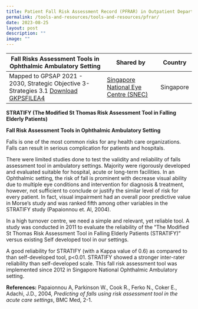 ```yaml
---
title: Patient Fall Risk Assessment Record (PFRAR) in Outpatient Department
permalink: /tools-and-resources/tools-and-resources/pfrar/
date: 2023-08-25
layout: post
description: ""
image: ""
---
```

| Fall Risks Assessment Tools in Ophthalmic Ambulatory Setting | Shared by | Country |
| -------- | -------- | -------- |
| Mapped to GPSAP 2021 - 2030, Strategic Objective 3- Strategies 3.1  [Download GKPSFILEA4](/files/gkpsfilea4-20230824_snec%20patient%20fall%20risk%20assessment%20record%20(pfrar)%20in%20outpatient%20department.pdf)   |[Singapore National Eye Centre (SNEC)](https://www.snec.com.sg/)  | Singapore   |





**STRATIFY (The Modified St Thomas Risk Assessment Tool in Falling Elderly Patients)**

**Fall Risk Assessment Tools in Ophthalmic Ambulatory Setting**

Falls is one of the most common risks for any health care organizations. Falls can result in serious complication for patients and hospitals.

There were limited studies done to test the validity and reliability of falls assessment tool in ambulatory settings. Majority were rigorously developed and evaluated suitable for hospital, acute or long-term facilities. In an Ophthalmic setting, the risk of fall is prominent with decrease visual ability due to multiple eye conditions and intervention for diagnosis &amp; treatment, however, not sufficient to conclude or justify the similar level of risk for every patient. In fact, visual impairment had an overall poor predictive value in Morse’s study and was ranked fifth among other variables in the STRATIFY study (Papaionnou et. Al, 2004).

In a high turnover centre, we need a simple and relevant, yet reliable tool. A study was conducted in 2011 to evaluate the reliability of the “The Modified St Thomas Risk Assessment Tool in Falling Elderly Patients (STRATIFY)” versus existing Self developed tool in our settings. 

A good reliability for STRATIFY (with a Kappa value of 0.6) as compared to than self-developed tool, p&lt;0.01. STRATIFY showed a stronger inter-rater reliability than self-developed scale. This fall risk assessment tool was implemented since 2012 in Singapore National Ophthalmic Ambulatory setting. 

**References:**
Papaionnou A, Parkinson W., Cook R., Ferko N., Coker E., Adachi, J.D., 2004, _Predicting of falls using risk assessment tool in the acute care settings_, BMC Med, 2-1.